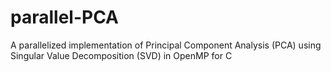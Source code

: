 # parallel-PCA
A parallelized implementation of Principal Component Analysis (PCA) using Singular Value Decomposition (SVD) in OpenMP for C
